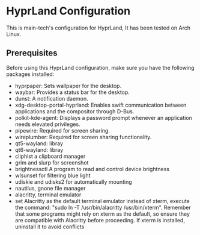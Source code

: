 # HyprLand Configuration

This is main-tech's configuration for HyprLand,  It has been tested on Arch Linux.

## Prerequisites

Before using this HyprLand configuration, make sure you have the following packages installed:

- hyprpaper: Sets wallpaper for the desktop.
- waybar: Provides a status bar for the desktop.
- dunst: A notification daemon.
- xdg-desktop-portal-hyprland: Enables swift communication between applications and the compositor through D-Bus.
- polkit-kde-agent: Displays a password prompt whenever an application needs elevated privileges.
- pipewire: Required for screen sharing.
- wireplumber: Required for screen sharing functionality.
- qt5-wayland: libray
- qt6-wayland: libray
- cliphist    a clipboard manager
- grim and slurp     for screenshot 
- brightnessctl A program to read and control device brightness
- wlsunset for filtering blue light
- udiskie and udisks2 for automatically mounting
- nautilus,  gnone file manager
- alacritty, terminal emulator
- set Alacritty as the default terminal emulator instead of xterm, execute the command: "sudo ln -T /usr/bin/alacritty /usr/bin/xterm". Remember that some programs might rely on xterm as the default, so ensure they are compatible with Alacritty before proceeding. If xterm is installed, uninstall it to avoid conflicts

